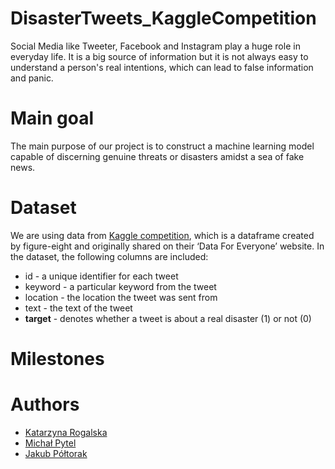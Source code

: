 # DisasterTweets_KaggleCompetition
Social Media like Tweeter, Facebook and Instagram play a huge role in everyday life. 
It is a big source of information but it is not always easy to understand a person's real intentions,
which can lead to false information and panic.

# Main goal
The main purpose of our project is to construct a machine learning model capable of discerning genuine threats or disasters amidst a sea of fake news.

# Dataset
We are using data from [Kaggle competition](https://www.kaggle.com/competitions/nlp-getting-started?fbclid=IwZXh0bgNhZW0CMTAAAR3cCDGk3Lp4ExV1M4CNy-hRDu8fXc8Pqno1sBpDEHzr1JWog2lxoCRI7j8_aem_AYZB3kUeXJIXS8j73e8LUYSfA8oGcbd_-2ir18kaNF1b2ldTSq3Q3nDRB8dj61hMFs9sDyeeXcvkg57fuFbfMfdQ), which is a dataframe created by figure-eight and originally shared on their ‘Data For Everyone’ website.
 In the dataset, the following columns are included:
* id - a unique identifier for each tweet
* keyword -  a particular keyword from the tweet
* location - the location the tweet was sent from
* text - the text of the tweet
* **target** - denotes whether a tweet is about a real disaster (1) or not (0)

# Milestones 


# Authors
* [Katarzyna Rogalska](https://github.com/katarzynarogalska)
* [Michał Pytel](https://github.com/Michael-Pytel)
* [Jakub Półtorak](https://github.com/JakubPoltorak147)